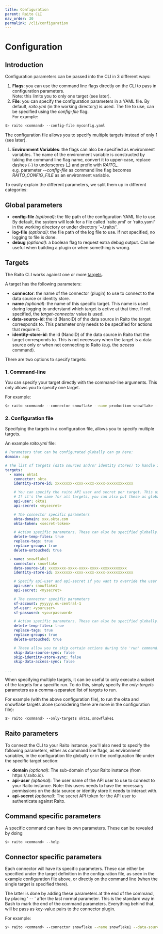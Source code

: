 ```yaml
---
title: Configuration
parent: Raito CLI
nav_order: 30
permalink: /cli/configuration
---
```

# Configuration
## Introduction
Configuration parameters can be passed into the CLI in 3 different ways:
1. **Flags**: you can use the command line flags directly on the CLI to pass in configuration parameters.<br>
Note: this limits you to only one target (see later).
2. **File**: you can specify the configuration parameters in a YAML file. By default, *raito.yml* (in the working directory) is used. The file to use, can be specified using the *config-file* flag.<br> 
For example:
```bash
$> raito <command> --config-file myconfig.yaml
```
The configuration file allows you to specify multiple targets instead of only 1 (see later).
1. **Environment Variables**: the flags can also be specified as environment variables. The name of the environment variable is constructed by taking the command line flag name, convert it to upper-case, replace dashes (-) to underscores (\_) and prefix with *RAITO\_*.<br>
e.g. parameter *--config-file* as command line flag becomes *RAITO_CONFIG_FILE* as an environment variable.

To easily explain the different parameters, we split them up in different categories:

## Global parameters
 - **config-file** *(optional)*: the file path of the configuration YAML file to use. By default, the system will look for a file called 'raito.yml' or 'raito.yaml' in the working directory or under directory '~/.raito/'.
 - **log-file** *(optional)*: the file path of the log file to use. If not specified, no logging to file is done.
 - **debug** *(optional)*: a boolean flag to request extra debug output. Can be useful when building a plugin or when something is wrong.

## Targets
The Raito CLI works against one or more [targets](/cli/intro#targets).

A target has the following parameters:
 - **connector**: the name of the connector (plugin) to use to connect to the data source or identity store.
 - **name** *(optional)*: the name of this specific target. This name is used during logging to understand which target is active at that time. If not specified, the *target-connector* value is used.
 - **data-source-id**: the id (NanoID) of the data source in Raito the target corresponds to. This parameter only needs to be specified for actions that require it.
 - **identity-store-id**: the id (NanoID) of the data source in Raito that the target corresponds to. This is not necessary when the target is a data source only or when not connecting to Raito (e.g. the *access* command).

There are two options to specify targets:

### 1. Command-line
You can specify your target directly with the command-line arguments. This only allows you to specify one target.

For example:
```bash
$> raito <command> --connector snowflake --name production-snowflake --data-source-id xxxx ...
```

### 2. Configuration file
Specifying the targets in a configuration file, allows you to specify multiple targets.

An example *raito.yml* file: 
```yaml
# Parameters that can be configurated globally can go here:
domain: app

# The list of targets (data sources and/or identity stores) to handle in the CLI:
targets:
  - name: okta1
    connector: okta
    identity-store-id: xxxxxxxx-xxxx-xxxx-xxxx-xxxxxxxxxxxx

    # You can specify the raito API user and secret per target. This user needs to have the necessary permissions on the data source and/or identity store
    # If it's the same for all targets, you can also put these as global parameters.
    api-user: okta1
    api-secret: <mysecret>

    # The connector specific parameters
    okta-domain: xxx.okta.com
    okta-token: <secret-token>

    # Action specific parameters. These can also be specified globally.
    delete-temp-files: true
    replace-tags: true
    replace-groups: true
    delete-untouched: true

  - name: snowflake1
    connector: snowflake
    data-source-id: xxxxxxxx-xxxx-xxxx-xxxx-xxxxxxxxxxxx
    identity-store-id: xxxxxxxx-xxxx-xxxx-xxxx-xxxxxxxxxxxx

    # Specify api-user and api-secret if you want to override the user to use for
    api-user: snowflake1
    api-secret: <mysecret>

    # The connector specific parameters
    sf-account: yyyyyy.eu-central-1
    sf-user: <youruser>
    sf-password: <yourpassword>

    # Action specific parameters. These can also be specified globally. 
    delete-temp-files: true
    replace-tags: true
    replace-groups: true
    delete-untouched: true

    # These allow you to skip certain actions during the 'run' command. These can also be specified globally.
    skip-data-source-sync: false
    skip-identity-store-sync: false
    skip-data-access-sync: false

...
```

When specifying multiple targets, it can be useful to only execute a subset of the targets for a specific run. To do this, simply specify the *only-targets* parameters as a comma-separated list of targets to run.

For example (with the above configuration file), to run the okta and snowflake targets alone (considering there are more in the configuration file):
```bash
$> raito <command> --only-targets okta1,snowflake1
```

## Raito parameters
To connect the CLI to your Raito instance, you'll also need to specify the following parameters, either as command line flags, as environment variables, in the configuration file globally or in the configuration file under the specific target section:

 - **domain** *(optional)*: The sub-domain of your Raito instance (from https://<subdomain>.raito.io).
 - **api-user** *(optional)*: The user name of the API user to use to connect to your Raito instance.
 Note: this users needs to have the necessary permissions on the data source or identity store it needs to interact with.
 - **api-secret** *(optional)*: The secret API token for the API user to authenticate against Raito.

## Command specific parameters
A specific command can have its own parameters. These can be revealed by doing
```bash
$> raito <command> --help
```

## Connector specific parameters
Each connector will have its specific parameters. These can either be specified under the target definition in the configuration file, as seen in the example configuration file above, or directly on the command line (when the single target is specified there).

The latter is done by adding these parameters at the end of the command, by placing ' -- ' after the last normal parameter. This is the standard way in Bash to mark the end of the command parameters. Everything behind that, will be pass as key-value pairs to the connector plugin.

For example:
```bash
$> raito <command> --connector snowflake --name snowflake1 --data-source-id xxxxxxxx-xxxx-xxxx-xxxx-xxxxxxxxxxxx -- --sf-account yyyyyy.eu-central-1 --sf-user <youruser> --sf-password <yourpassword>
```